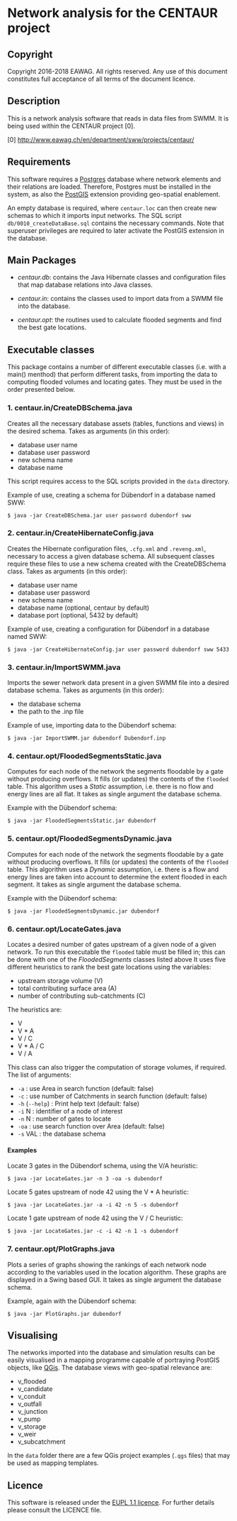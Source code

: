 Network analysis for the CENTAUR project
=====================================


Copyright
-------------------------------------------------------------------------------

Copyright 2016-2018 EAWAG. All rights reserved. 
Any use of this document constitutes full acceptance of all terms of the 
document licence.

Description
-------------------------------------------------------------------------------

This is a network analysis software that reads in data files from SWMM.
It is being used within the CENTAUR project [0].

[0] http://www.eawag.ch/en/department/sww/projects/centaur/

Requirements
-------------------------------------------------------------------------------
This software requires a [Postgres](https://www.postgresql.org) database where 
network elements and their relations are loaded. Therefore, Postgres must be 
installed in the system, as also the [PostGIS](http://postgis.net/) extension 
providing geo-spatial enablement.

An empty database is required, where `centaur.loc` can then create new schemas to
which it imports input networks. The SQL script `db/0010_createDataBase.sql` 
contains the necessary commands. Note that superuser privileges are required to
later activate the PostGIS extension in the database.

Main Packages
-------------------------------------------------------------------------------
 - *centaur.db*: contains the Java Hibernate classes and configuration files that 
   map database relations into Java classes.
   
 - *centaur.in*: contains the classes used to import data from a SWMM file into 
   the database.   

 - *centaur.opt*: the routines used to calculate flooded segments and find the
   best gate locations.

Executable classes
-------------------------------------------------------------------------------

This package contains a number of different executable classes (i.e. with a 
main() menthod) that perform different tasks, from importing the data to 
computing flooded volumes and locating gates. They must be used in the order 
presented below.

### 1. centaur.in/CreateDBSchema.java

Creates all the necessary database assets (tables, functions and views) in the 
desired schema. Takes as arguments (in this order):
 - database user name
 - database user password
 - new schema name 
 - database name
 
This script requires access to the SQL scripts provided in the `data` directory. 
 
Example of use, creating a schema for Dübendorf in a database named SWW:

`$ java -jar CreateDBSchema.jar user password dubendorf sww`


 
### 2. centaur.in/CreateHibernateConfig.java

Creates the Hibernate configuration files, `.cfg.xml` and `.reveng.xml`, 
necessary to access a given database schema. All subsequent classes require 
these files to use a new schema created with the CreateDBSchema class.  Takes 
as arguments (in this order):
 - database user name
 - database user password
 - new schema name 
 - database name (optional, centaur by default)
 - database port (optional, 5432 by default)
  
Example of use, creating a configuration for Dübendorf in a database named SWW:

`$ java -jar CreateHibernateConfig.jar user password dubendorf sww 5433`

### 3. centaur.in/ImportSWMM.java

Imports the sewer network data present in a given SWMM file into a desired 
database schema. Takes as arguments (in this order): 
 - the database schema 
 - the path to the .inp file 
 
Example of use, importing data to the Dübendorf schema:

`$ java -jar ImportSWMM.jar dubendorf Dubendorf.inp`

### 4. centaur.opt/FloodedSegmentsStatic.java

Computes for each node of the network the segments floodable by a gate without 
producing overflows. It fills (or updates) the contents of the `flooded` table. 
This algorithm uses a *Static* assumption, i.e. there is no flow and energy 
lines are all flat. It takes as single argument the database schema.

Example with the Dübendorf schema:

`$ java -jar FloodedSegmentsStatic.jar dubendorf`

### 5. centaur.opt/FloodedSegmentsDynamic.java

Computes for each node of the network the segments floodable by a gate without 
producing overflows. It fills (or updates) the contents of the `flooded` table. 
This algorithm uses a *Dynamic* assumption, i.e. there is a flow and energy 
lines are taken into account to determine the extent flooded in each segment. 
It takes as single argument the database schema.

Example with the Dübendorf schema:

`$ java -jar FloodedSegmentsDynamic.jar dubendorf`

### 6. centaur.opt/LocateGates.java

Locates a desired number of gates upstream of a given node of a given network.
To run this executable the `flooded` table must be filled in; this can be done 
with one of the *FloodedSegments* classes listed above It uses five different 
heuristics to rank the best gate locations using the variables:
 - upstream storage volume (V)
 - total contributing surface area (A)
 - number of contributing sub-catchments (C)

The heuristics are:
 - V 
 - V * A
 - V / C
 - V * A / C
 - V / A 

This class can also trigger the computation of storage volumes, if required.
The list of arguments:

 - `-a`          : use Area in search function (default: false)
 - `-c`          : use number of Catchments in search function (default: false)
 - `-h` (`--help`) : Print help text (default: false)
 - `-i` N        : identifier of a node of interest
 - `-n` N        : number of gates to locate
 - `-oa`         : use search function over Area (default: false)
 - `-s` VAL      : the database schema
 
#### Examples 
 
Locate 3 gates in the Dübendorf schema, using the V/A heuristic:

`$ java -jar LocateGates.jar -n 3 -oa -s dubendorf`

Locate 5 gates upstream of node 42 using the V * A heuristic:

`$ java -jar LocateGates.jar -a -i 42 -n 5 -s dubendorf` 

Locate 1 gate upstream of node 42 using the V / C heuristic:

`$ java -jar LocateGates.jar -c -i 42 -n 1 -s dubendorf` 


### 7. centaur.opt/PlotGraphs.java

Plots a series of graphs showing the rankings of each network node according to
the variables used in the location algorithm. These graphs are displayed in a 
Swing based GUI. It takes as single argument the database schema. 

Example, again with the Dübendorf schema:

`$ java -jar PlotGraphs.jar dubendorf`


Visualising
-------------------------------------------------------------------------------

The networks imported into the database and simulation results can be easily 
visualised in a mapping programme capable of portraying PostGIS objects, like 
[QGis](https://qgis.org). The database views with geo-spatial relevance are:
 - v_flooded
 - v_candidate
 - v_conduit
 - v_outfall
 - v_junction
 - v_pump
 - v_storage
 - v_weir
 - v_subcatchment
 
 In the `data` folder there are a few QGis project examples (`.qgs` files) that 
 may be used as mapping templates.

Licence
-------------------------------------------------------------------------------

This software is released under the [EUPL 1.1 licence](https://joinup.ec.europa.eu/community/eupl/og_page/eupl). 
For further details please consult the LICENCE file.
